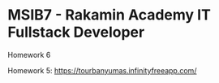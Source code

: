 # MSIB7 - Rakamin Academy IT Fullstack Developer

Homework 6

Homework 5: https://tourbanyumas.infinityfreeapp.com/

